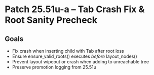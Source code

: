 # Patch 25.51u-a – Tab Crash Fix & Root Sanity Precheck

## Goals
- Fix crash when inserting child with Tab after root loss
- Ensure ensure_valid_roots() executes *before* layout_nodes()
- Prevent layout wipeout or crash when adding to unreachable tree
- Preserve promotion logging from 25.51u

